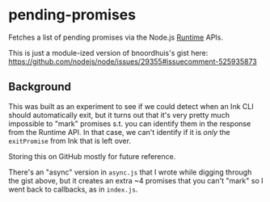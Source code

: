 # pending-promises

Fetches a list of pending promises via the Node.js [Runtime](https://chromedevtools.github.io/devtools-protocol/v8/Runtime) APIs.

This is just a module-ized version of bnoordhuis's gist here: https://github.com/nodejs/node/issues/29355#issuecomment-525935873

## Background

This was built as an experiment to see if we could detect when an Ink CLI should automatically exit, but it turns out that it's very pretty much impossible to "mark" promises s.t. you can identify them in the response from the Runtime API. In that case, we can't identify if it is _only_ the `exitPromise` from Ink that is left over.

Storing this on GitHub mostly for future reference.

There's an "async" version in `async.js` that I wrote while digging through the gist above, but it creates an extra ~4 promises that you can't "mark" so I went back to callbacks, as in `index.js`.

